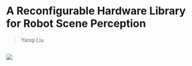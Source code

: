 # A Reconfigurable Hardware Library for Robot Scene Perception
>Yanqi Liu


## 









![](https://github.com/XingzhenCHEN/PaperReview/blob/main/Week3/Hardware%20Library/xxx.png)

